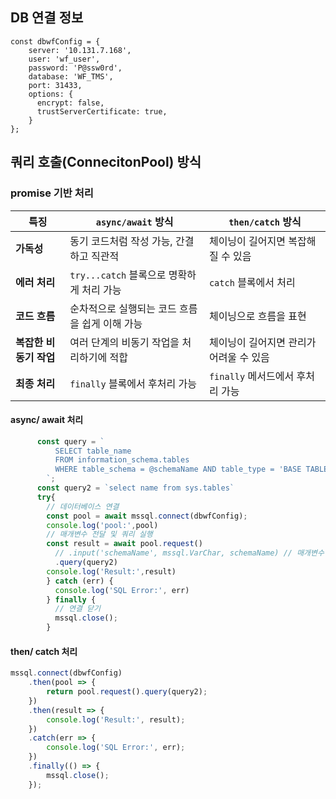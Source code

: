 



## DB 연결 정보
```
const dbwfConfig = {
    server: '10.131.7.168',
    user: 'wf_user',
    password: 'P@ssw0rd',
    database: 'WF_TMS',
    port: 31433,
    options: {
      encrypt: false,
      trustServerCertificate: true,
    }
};
```





## 쿼리 호출(ConnecitonPool) 방식

### promise 기반 처리

|**특징**|**`async/await` 방식**|**`then/catch` 방식**|
|---|---|---|
|**가독성**|동기 코드처럼 작성 가능, 간결하고 직관적|체이닝이 길어지면 복잡해질 수 있음|
|**에러 처리**|`try...catch` 블록으로 명확하게 처리 가능|`catch` 블록에서 처리|
|**코드 흐름**|순차적으로 실행되는 코드 흐름을 쉽게 이해 가능|체이닝으로 흐름을 표현|
|**복잡한 비동기 작업**|여러 단계의 비동기 작업을 처리하기에 적합|체이닝이 길어지면 관리가 어려울 수 있음|
|**최종 처리**|`finally` 블록에서 후처리 가능|`finally` 메서드에서 후처리 가능|


#### async/ await 처리

```js
      const query = `
          SELECT table_name
          FROM information_schema.tables
          WHERE table_schema = @schemaName AND table_type = 'BASE TABLE';
        `;
      const query2 = `select name from sys.tables`
      try{
        // 데이터베이스 연결
        const pool = await mssql.connect(dbwfConfig);
        console.log('pool:',pool)
        // 매개변수 전달 및 쿼리 실행
        const result = await pool.request()
          // .input('schemaName', mssql.VarChar, schemaName) // 매개변수 전달
          .query(query2)
        console.log('Result:',result)
        } catch (err) {
          console.log('SQL Error:', err)
        } finally {
          // 연결 닫기
          mssql.close();
        }
```

#### then/ catch 처리
```js
mssql.connect(dbwfConfig)
    .then(pool => {
        return pool.request().query(query2);
    })
    .then(result => {
        console.log('Result:', result);
    })
    .catch(err => {
        console.log('SQL Error:', err);
    })
    .finally(() => {
        mssql.close();
    });

```
